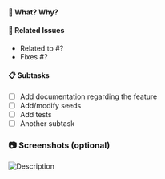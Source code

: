 #### :tophat: What? Why?


#### :pushpin: Related Issues
- Related to #?
- Fixes #?

#### :clipboard: Subtasks
- [ ] Add documentation regarding the feature 
- [ ] Add/modify seeds
- [ ] Add tests
- [ ] Another subtask

### :camera: Screenshots (optional)
![Description](URL)
